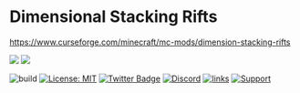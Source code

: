 # Dimensional Stacking Rifts

https://www.curseforge.com/minecraft/mc-mods/dimension-stacking-rifts

[![](http://cf.way2muchnoise.eu/350696.svg)](https://www.curseforge.com/minecraft/mc-mods/dimension-stacking-rifts)
[![](http://cf.way2muchnoise.eu/versions/350696.svg)](https://www.curseforge.com/minecraft/mc-mods/dimension-stacking-rifts)

![build](https://github.com/Lothrazar/DimStacker/workflows/build/badge.svg)
[![License: MIT](https://img.shields.io/badge/License-MIT-green.svg)](https://opensource.org/licenses/MIT)
[![Twitter Badge](https://img.shields.io/badge/contact-twitter-blue.svg)](https://twitter.com/lothrazar)
[![Discord](https://img.shields.io/discord/749302798797242449.svg?label=&logo=discord&logoColor=ffffff&color=7389D8&labelColor=6A7EC2)](https://discord.gg/uWZ3jf56fV)
[![links](https://img.shields.io/badge/more-links-ff69b4.svg)](https://allmylinks.com/lothrazar)
[![Support](https://img.shields.io/badge/Patreon-Support-orange.svg?logo=Patreon)](https://www.patreon.com/Lothrazar)

